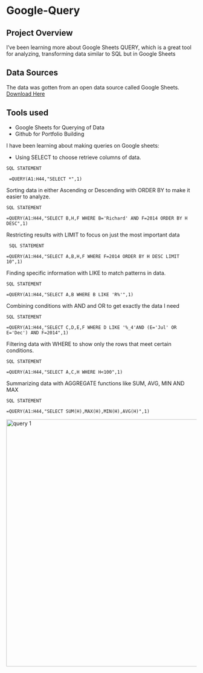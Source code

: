 # Google-Query

## Project Overview
I’ve been learning more about Google Sheets QUERY, which is a great tool for analyzing, transforming data similar to SQL but in Google Sheets

## Data Sources
The data was gotten from an open data source called Google Sheets. [Download Here](https://docs.google.com/spreadsheets/d/11VOyqzG1FfVxIKcNZ9iAH2_Nv5OHhFxzlhI2Ag4e8_A/edit?usp=sharing)

## Tools used
- Google Sheets for Querying of Data
- Github for Portfolio Building

I have been learning about making queries on Google sheets:
- Using SELECT to choose retrieve columns of data.
```
SQL STATEMENT

 =QUERY(A1:H44,"SELECT *",1)
```
Sorting data in either Ascending or Descending with ORDER BY to make it easier to analyze.
```
SQL STATEMENT

=QUERY(A1:H44,"SELECT B,H,F WHERE B='Richard' AND F=2014 ORDER BY H DESC",1)
``` 
Restricting results with LIMIT to focus on just the most important data
```
 SQL STATEMENT

=QUERY(A1:H44,"SELECT A,B,H,F WHERE F=2014 ORDER BY H DESC LIMIT 10",1)
```
Finding specific information with LIKE to match patterns in data.
```
SQL STATEMENT

=QUERY(A1:H44,"SELECT A,B WHERE B LIKE 'R%'",1)
```
Combining conditions with AND and OR to get exactly the data I need
```
SQL STATEMENT

=QUERY(A1:H44,"SELECT C,D,E,F WHERE D LIKE '%_4'AND (E='Jul' OR E='Dec') AND F=2014",1)
```
Filtering data with WHERE to show only the rows that meet certain conditions.
```
SQL STATEMENT

=QUERY(A1:H44,"SELECT A,C,H WHERE H<100",1)
```
Summarizing data with AGGREGATE functions like SUM, AVG, MIN AND MAX
```
SQL STATEMENT

=QUERY(A1:H44,"SELECT SUM(H),MAX(H),MIN(H),AVG(H)",1)
```
<img width="654" alt="query 1" src="https://github.com/user-attachments/assets/7f0fdf4f-7e7e-4d82-bb9d-35ccefb391e1">


